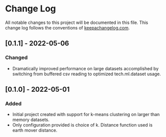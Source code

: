 # Change Log

All notable changes to this project will be documented in this file. This change log follows the conventions of [keepachangelog.com](http://keepachangelog.com/).

## [0.1.1] - 2022-05-06

### Changed

- Dramatically improved performance on large datasets accomplished by switching 
from buffered csv reading to optimized tech.ml.dataset usage.

## [0.1.0] - 2022-05-01

### Added

- Initial project created with support for k-means clustering on larger than memory datasets.
- Only configuration provided is choice of k. Distance function used is earth mover distance.


